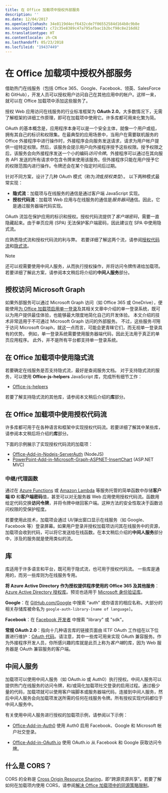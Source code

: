 ```yaml
---
title: 在 Office 加载项中授权外部服务
description: ''
ms.date: 12/04/2017
ms.openlocfilehash: 34e8119d4ecf6432cde7f06552584d164b8c9b8e
ms.sourcegitcommit: c72c35e8389c47a795afbac1b2bcf98c8e216d82
ms.translationtype: HT
ms.contentlocale: zh-CN
ms.lasthandoff: 05/23/2018
ms.locfileid: "19437449"
---
```

# <a name="authorize-external-services-in-your-office-add-in"></a>在 Office 加载项中授权外部服务

借助热门在线服务（包括 Office 365、Google、Facebook、领英、SalesForce 和 GitHub），开发人员可以授权用户访问自己在其他应用中的帐户。这样一来，就可以在 Office 加载项中添加这些服务了。

授权 Web 应用访问在线服务的行业标准框架为 **OAuth 2.0**。大多数情况下，无需了解框架的详细工作原理，即可在加载项中使用它。许多库都可用来化繁为简。

OAuth 的基本概念是，应用程序本身可以是一个安全主体，就像一个用户或组，拥有其自己的标识和权限集。在最典型的应用场景中，当用户在需要联机服务的 Office 外接程序中进行操作时，外接程序会向服务发送请求，请求为用户帐户提供一组特定权限。然后，该服务会提示用户向外接程序授予这些权限。授予权限之后，该服务会向外接程序发送一个小的编码*访问令牌*。外接程序可以通过在其向服务 API 发送的所有请求中包含令牌来使用该服务。但外接程序只能在用户授予它的权限范围内进行操作。令牌还会在某个指定时间后过期。

针对不同方案，设计了几种 OAuth 模式（称为*流*或*授权类型*）。 以下两种模式最常实现：

- **隐式流**：加载项与在线服务的通信是通过客户端 JavaScript 实现。
- **授权代码流**：加载项 Web 应用与在线服务的通信是*服务器间*通信。因此，它是通过服务器端代码实现。

OAuth 流旨在保护应用的标识和授权。授权代码流提供了*客户端密码*，需要一直隐藏起来。由于单页应用 (SPA) 无法保护客户端密码，因此建议在 SPA 中使用隐式流。

应熟悉隐式流和授权代码流的利与弊。 若要详细了解这两个流，请参阅[授权代码流](https://tools.ietf.org/html/rfc6749#section-1.3.1)和[隐式流](https://tools.ietf.org/html/rfc6749#section-1.3.2)。

> [!NOTE]
> 还可以视需要使用中间人服务，从而执行授权操作，并将访问令牌传递给加载项。 若要详细了解此方案，请参阅本文稍后将介绍的**中间人服务**部分。

## <a name="authorization-to-microsoft-graph"></a>授权访问 Microsoft Graph

如果外部服务可以通过 Microsoft Graph 访问（如 Office 365 或 OneDrive），便能使用[为 Office 加载项启用单一登录](authorize-to-microsoft-graph.md)及其相关文章中介绍的单一登录系统，既可以为用户提供最佳体验，也能够最大限度地简化自己的开发体验。 本文介绍的技术非常适用于不可通过 Microsoft Graph 访问的外部服务。 不过，这些服务*可*用于访问 Microsoft Graph，就这一点而言，可能会更青睐它们，而无视单一登录具有的优势。 例如，单一登录系统需要使用服务器端代码，因此无法用于真正的单页应用程序。 此外，并不是所有平台都支持单一登录系统。

## <a name="using-the-implicit-flow-in-office-add-ins"></a>在 Office 加载项中使用隐式流
若要确定在线服务是否支持隐式流，最好是查阅服务文档。 对于支持隐式流的服务，可以使用 **Office-js-helpers** JavaScript 库，完成所有细节工作：

- [Office-js-helpers](https://github.com/OfficeDev/office-js-helpers)

若要了解支持隐式流的其他库，请参阅本文稍后介绍的**库**部分。

## <a name="using-the-authorization-code-flow-in-office-add-ins"></a>在 Office 加载项中使用授权代码流

许多库都可用于在各种语言和框架中实现授权代码流。若要详细了解其中某些库，请参阅本文稍后将介绍的**库**部分。

下面的示例展示了实现授权代码流的加载项：

- [Office-Add-in-Nodejs-ServerAuth](https://github.com/OfficeDev/Office-Add-in-Nodejs-ServerAuth) (NodeJS)
- [PowerPoint-Add-in-Microsoft-Graph-ASPNET-InsertChart](https://github.com/OfficeDev/PowerPoint-Add-in-Microsoft-Graph-ASPNET-InsertChart) (ASP.NET MVC)

### <a name="relayproxy-functions"></a>中继/代理函数

通过在 [Azure Functions](https://azure.microsoft.com/en-us/services/functions) 或 [Amazon Lambda](https://aws.amazon.com/lambda) 等服务托管的简单函数中存储**客户端 ID** 和**客户端密码**值，甚至可以对无服务器 Web 应用使用授权代码流。函数用给定代码交换**访问令牌**，并将令牌中继回客户端。这种方法的安全性取决于函数访问权限的受保护程度。

若要使用此技术，加载项会通过 UI/弹出窗口显示在线服务（如 Google、Facebook 等）登录屏幕。如果用户登录并授权加载项访问其在线服务中的资源，加载项会收到代码，可以将它发送给在线函数。在本文稍后介绍的**中间人服务**部分中，涉及的服务就是使用类似的流。

## <a name="libraries"></a>库

库适用于许多语言和平台，既可用于隐式流，也可用于授权代码流。 一些库是通用的，而另一些库则为在线服务专用。

**将 Azure Active Directory 作为授权提供程序使用的 Office 365 及其他服务**：[Azure Active Directory 授权库](https://azure.microsoft.com/en-us/documentation/articles/active-directory-authentication-libraries/)。预览也适用于 [Microsoft 身份验证库](https://www.nuget.org/packages/Microsoft.Identity.Client)。

**Google**：在 [GitHub.com/Google](https://github.com/google) 中搜索 "auth" 或你语言的相应名称。大部分的相关存储库被命名为 `google-auth-library-[name of language]`。

**Facebook**：在 [Facebook 开发者](https://developers.facebook.com) 中搜索 "library" 或 "sdk"。

**常规 OAuth 2.0**：指向十几种语言库的链接页面由 IETF OAuth 工作组在以下位置进行维护：[OAuth 代码](http://oauth.net/code/)。请注意，其中一些库可用来实现 OAuth 兼容服务。作为外接程序开发人员，你所感兴趣的库就是此页上称为*客户端*的库，因为 Web 服务器是 OAuth 兼容服务的客户端。

## <a name="middleman-services"></a>中间人服务

加载项可以使用中间人服务（如 OAuth.io 或 Auth0）执行授权。中间人服务可以提供热门在线服务的访问令牌，和/或简化加载项社交登录的启用过程。通过极少量的代码，加载项就可以使用客户端脚本或服务器端代码，连接到中间人服务，然后中间人服务会向加载项发送所需的任何在线服务令牌。所有授权实现代码都位于中间人服务中。

有关使用中间人服务进行授权的加载项示例，请参阅以下示例：

- [Office-Add-in-Auth0](https://github.com/OfficeDev/Office-Add-in-Auth0) 使用 Auth0 启用 Facebook、Google 和 Microsoft 帐户社交登录。

- [Office-Add-in-OAuth.io](https://github.com/OfficeDev/Office-Add-in-OAuth.io) 使用 OAuth.io 从 Facebook 和 Google 获取访问令牌。

## <a name="what-is-cors"></a>什么是 CORS？

CORS 的全称是 [Cross Origin Resource Sharing](https://developer.mozilla.org/en-US/docs/Web/HTTP/Access_control_CORS)，即“跨源资源共享”。若要了解如何在加载项内使用 CORS，请参阅[解决 Office 加载项中的同源策略限制](addressing-same-origin-policy-limitations.md)。
